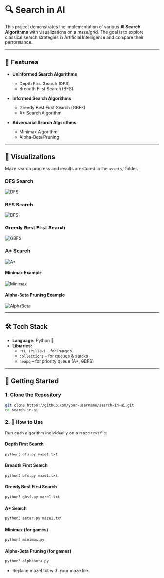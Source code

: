 # 🔍 Search in AI  

This project demonstrates the implementation of various **AI Search Algorithms** with visualizations on a maze/grid. The goal is to explore classical search strategies in Artificial Intelligence and compare their performance.  

---

## 📂 Features  

- **Uninformed Search Algorithms**  
  - Depth First Search (DFS)  
  - Breadth First Search (BFS)  

- **Informed Search Algorithms**  
  - Greedy Best First Search (GBFS)  
  - A* Search Algorithm  

- **Adversarial Search Algorithms**  
  - Minimax Algorithm  
  - Alpha-Beta Pruning  

---

## 📸 Visualizations  

Maze search progress and results are stored in the `assets/` folder.  


### DFS Search  
![DFS](assets/dfs.png)  

### BFS Search  
![BFS](assets/bfs.png)  

### Greedy Best First Search  
![GBFS](assets/gbfs.png)  

### A* Search  
![A*](assets/astar.png)  

#### Minimax Example  
![Minimax](assets/minimax.png)  

#### Alpha-Beta Pruning Example  
![AlphaBeta](assets/alpha-beta.png)  

---

## 🛠️ Tech Stack  

- **Language:** Python 🐍  
- **Libraries:**  
  - `PIL (Pillow)` – for images  
  - `collections` – for queues & stacks  
  - `heapq` – for priority queue (A*, GBFS)  

---

## 🚀 Getting Started  

### 1. Clone the Repository  
```bash
git clone https://github.com/your-username/search-in-ai.git
cd search-in-ai
```
### 2. 🏃 How to Use

Run each algorithm individually on a maze text file:

#### Depth First Search
```py
python3 dfs.py maze1.txt
```
#### Breadth First Search
```py
python3 bfs.py maze1.txt
```
#### Greedy Best First Search
```py
python3 gbsf.py maze1.txt
```
#### A* Search
```py
python3 astar.py maze1.txt
```
#### Minimax (for games)
```py
python3 minimax.py
```
#### Alpha-Beta Pruning (for games)
```py
python3 alphabeta.py
```
- Replace maze1.txt with your maze file.
